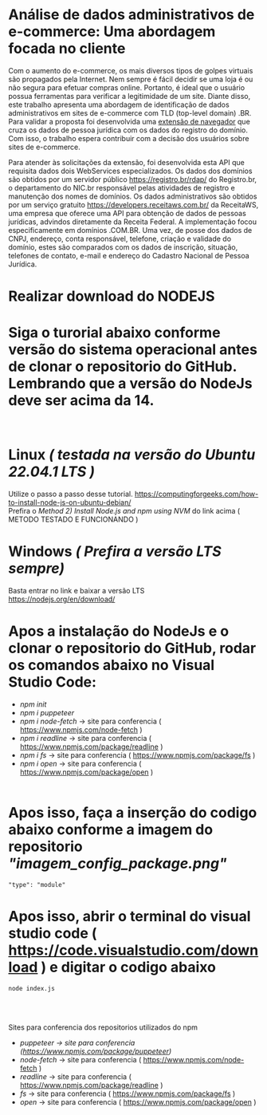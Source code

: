 # Análise de dados administrativos de e-commerce: Uma abordagem focada no cliente

Com o aumento do e-commerce, os mais diversos tipos de golpes virtuais são propagados pela Internet. 
Nem sempre é fácil decidir se uma loja é ou não segura para efetuar compras online. 
Portanto, é ideal que o usuário possua ferramentas para verificar a legitimidade de um site. 
Diante disso, este trabalho apresenta uma abordagem de identificação de dados administrativos em sites de e-commerce com TLD (top-level domain) .BR.
Para validar a proposta foi desenvolvida uma [extensão de navegador](https://github.com/LabRedesCefetNF/Carvalho_2023_BrowserExtension) que cruza os dados de pessoa jurídica com os dados do registro do domínio.
Com isso, o trabalho espera contribuir com a decisão dos usuários sobre sites de e-commerce.
 
Para atender às solicitações da extensão, foi desenvolvida esta API que requisita dados dois WebServices especializados.
Os dados dos domínios são obtidos por um servidor público https://registro.br/rdap/ do Registro.br, o departamento do NIC.br responsável pelas atividades de registro e manutenção dos nomes de domínios.
Os dados administrativos são obtidos por um serviço gratuito https://developers.receitaws.com.br/ da ReceitaWS, uma empresa que oferece uma API para obtenção de dados de pessoas jurídicas, advindos diretamente da Receita Federal.
A implementação focou especificamente em domínios .COM.BR. Uma vez, de posse dos dados de CNPJ, endereço, conta responsável, telefone, criação e validade do domínio, estes são comparados com os dados de inscrição, situação, telefones de contato, e-mail e endereço do Cadastro Nacional de Pessoa Jurídica. 

# Realizar download do NODEJS <br>
# Siga o turorial abaixo conforme versão do sistema operacional antes de clonar o repositorio do GitHub. Lembrando que a versão do NodeJs deve ser acima da 14.<br>

<br>

# Linux *( testada na versão do Ubuntu 22.04.1 LTS )*

Utilize o passo a passo desse tutorial. https://computingforgeeks.com/how-to-install-node-js-on-ubuntu-debian/<br>
Prefira o *Method 2) Install Node.js and npm using NVM* do link acima ( METODO TESTADO E FUNCIONANDO )

# Windows *( Prefira a versão LTS sempre)*
Basta entrar no link e baixar a versão LTS <br>
    https://nodejs.org/en/download/


# Apos a instalação do NodeJs e o clonar o repositorio do GitHub, rodar os comandos abaixo no Visual Studio Code: <br>

* *npm init* <br>
* *npm i puppeteer*<br>
* *npm i node-fetch* -> site para conferencia ( https://www.npmjs.com/node-fetch ) <br>
* *npm i readline* -> site para conferencia ( https://www.npmjs.com/package/readline ) <br>
* *npm i fs* -> site para conferencia ( https://www.npmjs.com/package/fs ) <br>
* *npm i open* -> site para conferencia ( https://www.npmjs.com/package/open ) <br><br>

# Apos isso, faça a inserção do codigo abaixo conforme a imagem do repositorio *"imagem_config_package.png"*

    "type": "module"

# Apos isso, abrir o terminal do visual studio code ( https://code.visualstudio.com/download ) e digitar o codigo abaixo

    node index.js

<br><br>

Sites para conferencia dos repositorios utilizados do npm 

* *puppeteer -> site para conferencia (https://www.npmjs.com/package/puppeteer)*<br>
* *node-fetch* -> site para conferencia ( https://www.npmjs.com/node-fetch ) <br>
* *readline* -> site para conferencia ( https://www.npmjs.com/package/readline ) <br>
* *fs* -> site para conferencia ( https://www.npmjs.com/package/fs ) <br>
* *open* -> site para conferencia ( https://www.npmjs.com/package/open ) <br><br>
